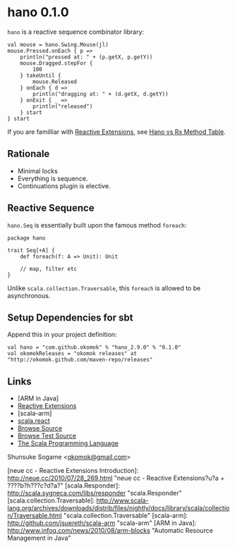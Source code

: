 
# hano 0.1.0

`hano` is a reactive sequence combinator library:

    val mouse = hano.Swing.Mouse(jl)
    mouse.Pressed.onEach { p =>
        println("pressed at: " + (p.getX, p.getY))
        mouse.Dragged.stepFor {
            100
        } takeUntil {
            mouse.Released
        } onEach { d =>
            println("dragging at: " + (d.getX, d.getY))
        } onExit { _ =>
            println("released")
        } start
    } start

If you are familliar with [Reactive Extensions],
see [Hano vs Rx Method Table](https://github.com/okomok/hano/wiki/hano-vs-rx-method-table "Hano vs Rx Method Table").



## Rationale

* Minimal locks
* Everything is sequence.
* Continuations plugin is elective.



## Reactive Sequence

`hano.Seq` is essentially built upon the famous method `foreach`:

    package hano

    trait Seq[+A] {
        def foreach(f: A => Unit): Unit

        // map, filter etc
    }

Unlike `scala.collection.Traversable`, this `foreach` is allowed to be asynchronous.



## Setup Dependencies for sbt

Append this in your project definition:

    val hano = "com.github.okomok" % "hano_2.9.0" % "0.1.0"
    val okomokReleases = "okomok releases" at "http://okomok.github.com/maven-repo/releases"



## Links

* [ARM in Java]
* [Reactive Extensions]
* [scala-arm]
* [scala.react]
* [Browse Source]
* [Browse Test Source]
* [The Scala Programming Language]


Shunsuke Sogame <<okomok@gmail.com>>



[MIT License]: http://www.opensource.org/licenses/mit-license.php "MIT License"
[Browse Source]: http://github.com/okomok/hano/tree/master/src/main/scala/ "Browse Source"
[Browse Test Source]: http://github.com/okomok/hano/tree/master/src/test/scala/ "Browse Test Source"
[The Scala Programming Language]: http://www.scala-lang.org/ "The Scala Programming Language"
[scala.react]: http://lamp.epfl.ch/~imaier/ "scala.react"
[Reactive Extensions]: http://msdn.microsoft.com/en-us/devlabs/ee794896.aspx "Reactive Extensions"
[neue cc - Reactive Extensions Introduction]: http://neue.cc/2010/07/28_269.html "neue cc - Reactive Extensions?u?a + ???\?b?h???c?d?a?\"
[scala.Responder]: http://scala.sygneca.com/libs/responder "scala.Responder"
[scala.collection.Traversable]: http://www.scala-lang.org/archives/downloads/distrib/files/nightly/docs/library/scala/collection/Traversable.html "scala.collection.Traversable"
[scala-arm]: http://github.com/jsuereth/scala-arm "scala-arm"
[ARM in Java]: http://www.infoq.com/news/2010/08/arm-blocks "Automatic Resource Management in Java"
